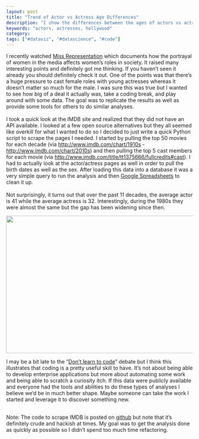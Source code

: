 ```yaml
---
layout: post
title: "Trend of Actor vs Actress Age Differences"
description: "I show the differences between the ages of actors vs actresses over the past few decades"
keywords: "actors, actresses, hollywood"
category:
tags: ["#dataviz", "#datascience", "#code"]
---
```


<p>I recently watched <a href="http://www.missrepresentation.org/" title="Miss Representation" target="_blank">Miss Representation</a> which documents how the portrayal of women in the media affects women’s roles in society. It raised many interesting points and definitely got me thinking. If you haven’t seen it already you should definitely check it out. One of the points was that there’s a huge pressure to cast female roles with young actresses whereas it doesn’t matter so much for the male. I was sure this was true but I wanted to see how big of a deal it actually was, take a coding break, and play around with some data. The goal was to replicate the results as well as provide some tools for others to do similar analyses.<br/><br/>I took a quick look at the IMDB site and realized that they did not have an API available. I looked at a few open source alternatives but they all seemed like overkill for what I wanted to do so I decided to just write a quick Python script to scrape the pages I needed. I started by pulling the top 50 movies for each decade (via <a href="http://www.imdb.com/chart/1910s"><span><a href="http://www.imdb.com/chart/1910s">http://www.imdb.com/chart/1910s</a></span></a> - <a href="http://www.imdb.com/chart/2010s)"><span><a href="http://www.imdb.com/chart/2010s">http://www.imdb.com/chart/2010s</a>)</span></a> and then pulling the top 5 cast members for each movie (via <a href="http://www.imdb.com/title/tt1375666/fullcredits#cast)"><span><a href="http://www.imdb.com/title/tt1375666/fullcredits#cast">http://www.imdb.com/title/tt1375666/fullcredits#cast</a>)</span></a>. I had to actually look at the actor/actress pages as well in order to pull the birth dates as well as the sex. After loading this data into a database it was a very simple query to run the analysis and then <a href="https://docs.google.com/spreadsheet/ccc?key=0AqnEN-X663bKdGsxdFV4RTlQM21SdW9QRFBqVEVsaUE" target="_blank">Google Spreadsheets</a> to clean it up. <br/><br/>Not surprisingly, it turns out that over the past 11 decades, the average actor is 41 while the average actress is 32. Interestingly, during the 1980s they were almost the same but the gap has been widening since then.</p>

<p><a href="https://docs.google.com/spreadsheet/ccc?key=0AqnEN-X663bKdGsxdFV4RTlQM21SdW9QRFBqVEVsaUE" target="_blank"><img align="middle" height="371" src="https://docs.google.com/spreadsheet/oimg?key=0AqnEN-X663bKdGsxdFV4RTlQM21SdW9QRFBqVEVsaUE&amp;oid=2&amp;zx=epfykigr9wiq" width="600"/></a></p>

<p>I may be a bit late to the “<a href="http://www.codinghorror.com/blog/2012/05/please-dont-learn-to-code.html" target="_blank">Don’t learn to code</a>” debate but I think this illustrates that coding is a pretty useful skill to have. It’s not about being able to develop enterprise applications but more about automating some work and being able to scratch a curiosity itch. If this data were publicly available and everyone had the tools and abilities to do these types of analyses I believe we’d be in much better shape. Maybe someone can take the work I started and leverage it to discover something new.</p>

<p><span></span><br/><span>Note: The code to scrape IMDB is posted on <a href="https://github.com/dangoldin/imdb" target="_blank">github</a> but note that it’s definitely crude and hackish at times. My goal was to get the analysis done as quickly as possible so I didn’t spend too much time refactoring.</span></p>
